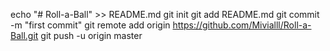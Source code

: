 echo "# Roll-a-Ball" >> README.md
git init
git add README.md
git commit -m "first commit"
git remote add origin https://github.com/Mivialll/Roll-a-Ball.git
git push -u origin master

